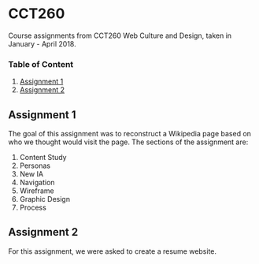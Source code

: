 # CCT260
Course assignments from CCT260 Web Culture and Design, taken in January - April 2018.

### Table of Content
1. [Assignment 1](#assignment1)
2. [Assignment 2](#assignment2)

## Assignment 1
The goal of this assignment was to reconstruct a Wikipedia page based on who we thought would visit the page.
The sections of the assignment are:
1. Content Study
2. Personas
3. New IA
4. Navigation 
5. Wireframe
6. Graphic Design
7. Process

## Assignment 2
For this assignment, we were asked to create a resume website.
